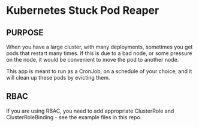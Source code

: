 # Kubernetes Stuck Pod Reaper

## PURPOSE

When you have a large cluster, with many deployments, sometimes you get pods
that restart many times. If this is due to a bad node, or some pressure on the
node, it would be convenient to move the pod to another node.

This app is meant to run as a CronJob, on a schedule of your choice,
and it will clean up these pods by evicting them.

## RBAC

If you are using RBAC, you need to add appropriate ClusterRole and
ClusterRoleBinding - see the example files in this repo.
